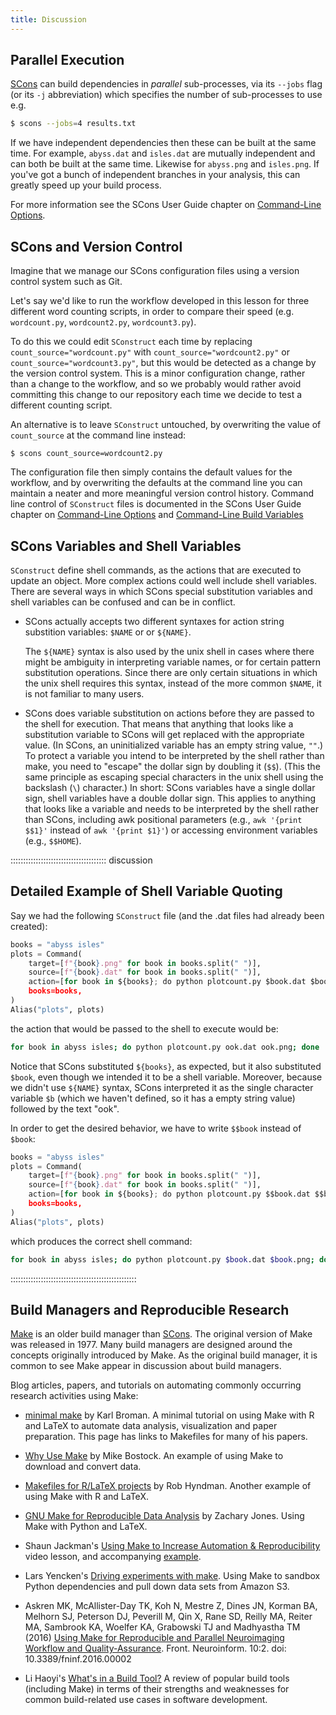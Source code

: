 ```yaml
---
title: Discussion
---
```


## Parallel Execution

[SCons](https://scons.org/) can build dependencies in *parallel* sub-processes, via its `--jobs`
flag (or its `-j` abbreviation) which specifies the number of sub-processes to
use e.g.

```bash
$ scons --jobs=4 results.txt
```

If we have independent dependencies then these can be built at the
same time. For example, `abyss.dat` and `isles.dat` are mutually
independent and can both be built at the same time. Likewise for
`abyss.png` and `isles.png`. If you've got a bunch of independent
branches in your analysis, this can greatly speed up your build
process.

For more information see the SCons User Guide chapter on [Command-Line
Options](https://scons.org/doc/production/HTML/scons-user.html#sect-command-line-options).

## SCons and Version Control

Imagine that we manage our SCons configuration files using a version control system such as Git.

Let's say we'd like to run the workflow developed in this lesson
for three different word counting scripts, in order to compare their
speed (e.g. `wordcount.py`, `wordcount2.py`, `wordcount3.py`).

To do this we could edit `SConstruct` each time by replacing
`count_source="wordcount.py"` with `count_source="wordcount2.py"` or
`count_source="wordcount3.py"`,
but this would be detected as a change by the version control system.
This is a minor configuration change, rather than a change to the
workflow, and so we probably would rather avoid committing this change
to our repository each time we decide to test a different counting script.

An alternative is to leave `SConstruct` untouched, by overwriting the value
of `count_source` at the command line instead:

```
$ scons count_source=wordcount2.py
```

The configuration file then simply contains the default values for the workflow, and by overwriting
the defaults at the command line you can maintain a neater and more meaningful version control
history. Command line control of `SConstruct` files is documented in the SCons User Guide chapter on
[Command-Line
Options](https://scons.org/doc/production/HTML/scons-user.html#sect-command-line-options) and
[Command-Line Build
Variables](https://scons.org/doc/production/HTML/scons-user.html#sect-command-line-variables)

## SCons Variables and Shell Variables

`SConstruct` define shell commands, as the actions that are executed to update an object. More
complex actions could well include shell variables. There are several ways in which SCons special
substitution variables and shell variables can be confused and can be in conflict.

- SCons actually accepts two different syntaxes for action string substition variables: `$NAME` or or
  `${NAME}`.

  The `${NAME}` syntax is also used by the unix shell in cases where
  there might be ambiguity in interpreting variable names, or for
  certain pattern substitution operations.  Since there are only
  certain situations in which the unix shell requires this syntax,
  instead of the more common `$NAME`, it is not familiar to many users.

- SCons does variable substitution on actions before they are passed to
  the shell for execution. That means that anything that looks like a
  substitution variable to SCons will get replaced with the appropriate value. (In
  SCons, an uninitialized variable has an empty string value, `""`.) To protect a
  variable you intend to be interpreted by the shell rather than make,
  you need to "escape" the dollar sign by doubling it (`$$`). (This the
  same principle as escaping special characters in the unix shell
  using the backslash (`\`) character.) In
  short: SCons variables have a single dollar sign, shell variables
  have a double dollar sign. This applies to anything that looks like
  a variable and needs to be interpreted by the shell rather than
  SCons, including awk positional parameters (e.g., `awk '{print $$1}'`
  instead of `awk '{print $1}'`) or accessing environment variables
  (e.g., `$$HOME`).

::::::::::::::::::::::::::::::::::::::  discussion

## Detailed Example of Shell Variable Quoting

Say we had the following `SConstruct` file (and the .dat files had already
been created):

```python
books = "abyss isles"
plots = Command(
    target=[f"{book}.png" for book in books.split(" ")],
    source=[f"{book}.dat" for book in books.split(" ")],
    action=[for book in ${books}; do python plotcount.py $book.dat $book.png; done"],
    books=books,
)
Alias("plots", plots)
```

the action that would be passed to the shell to execute would be:

```bash
for book in abyss isles; do python plotcount.py ook.dat ook.png; done
```

Notice that SCons substituted `${books}`, as expected, but it also
substituted `$book`, even though we intended it to be a shell variable.
Moreover, because we didn't use `${NAME}` syntax, SCons
interpreted it as the single character variable `$b` (which we haven't
defined, so it has a empty string value) followed by the text "ook".

In order to get the desired behavior, we have to write `$$book` instead
of `$book`:

```python
books = "abyss isles"
plots = Command(
    target=[f"{book}.png" for book in books.split(" ")],
    source=[f"{book}.dat" for book in books.split(" ")],
    action=[for book in ${books}; do python plotcount.py $$book.dat $$book.png; done"],
    books=books,
)
Alias("plots", plots)
```

which produces the correct shell command:

```bash
for book in abyss isles; do python plotcount.py $book.dat $book.png; done
```

::::::::::::::::::::::::::::::::::::::::::::::::::

## Build Managers and Reproducible Research

[Make](https://www.gnu.org/software/make/) is an older build manager than
[SCons](https://scons.org/). The original version of Make was released in 1977. Many build managers
are designed around the concepts originally introduced by Make. As the original build manager, it is
common to see Make appear in discussion about build managers.

Blog articles, papers, and tutorials on automating commonly
occurring research activities using Make:

- [minimal make][minimal-make] by Karl Broman. A minimal tutorial on
  using Make with R and LaTeX to automate data analysis, visualization
  and paper preparation. This page has links to Makefiles for many of
  his papers.

- [Why Use Make][why-use-make] by Mike Bostock. An example of using
  Make to download and convert data.

- [Makefiles for R/LaTeX projects][makefiles-for-r-latex] by Rob
  Hyndman. Another example of using Make with R and LaTeX.

- [GNU Make for Reproducible Data Analysis][make-reproducible-research]
  by Zachary Jones. Using Make with Python and LaTeX.

- Shaun Jackman's [Using Make to Increase Automation \&
  Reproducibility][increase-automation] video lesson, and accompanying
  [example][increase-automation-example].

- Lars Yencken's [Driving experiments with
  make][driving-experiments]. Using Make to sandbox Python
  dependencies and pull down data sets from Amazon S3.

- Askren MK, McAllister-Day TK, Koh N, Mestre Z, Dines JN, Korman BA,
  Melhorn SJ, Peterson DJ, Peverill M, Qin X, Rane SD, Reilly MA,
  Reiter MA, Sambrook KA, Woelfer KA, Grabowski TJ and Madhyastha TM
  (2016) [Using Make for Reproducible and Parallel Neuroimaging
  Workflow and
  Quality-Assurance][make-neuroscience]. Front. Neuroinform. 10:2. doi:
  10\.3389/fninf.2016.00002

- Li Haoyi's [What's in a Build Tool?][whats-a-build-tool] A review of
  popular build tools (including Make) in terms of their strengths and
  weaknesses for common build-related use cases in software
  development.

[gnu-make-parallel]: https://www.gnu.org/software/make/manual/html_node/Parallel.html
[makefile-variable]: https://stackoverflow.com/questions/448910/makefile-variable-assignment
[gnu-make-variables]: https://www.gnu.org/software/make/manual/html_node/Flavors.html#Flavors
[minimal-make]: https://kbroman.org/minimal_make/
[why-use-make]: https://bost.ocks.org/mike/make/
[makefiles-for-r-latex]: https://robjhyndman.com/hyndsight/makefiles/
[make-reproducible-research]: https://zmjones.com/make/
[increase-automation]: https://www.youtube.com/watch?v=_F5f0qi-aEc
[increase-automation-example]: https://github.com/sjackman/makefile-example
[driving-experiments]: https://lifesum.github.io/posts/2016/01/14/make-experiments/
[make-neuroscience]: https://journal.frontiersin.org/article/10.3389/fninf.2016.00002/full
[whats-a-build-tool]: https://www.lihaoyi.com/post/WhatsinaBuildTool.html
